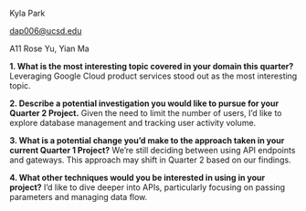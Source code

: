 Kyla Park

dap006@ucsd.edu

A11 Rose Yu, Yian Ma

**1. What is the most interesting topic covered in your domain this quarter?**
Leveraging Google Cloud product services stood out as the most interesting topic.

**2. Describe a potential investigation you would like to pursue for your Quarter 2 Project.**
Given the need to limit the number of users, I’d like to explore database management and tracking user activity volume.

**3. What is a potential change you’d make to the approach taken in your current Quarter 1 Project?**
We’re still deciding between using API endpoints and gateways. This approach may shift in Quarter 2 based on our findings.

**4. What other techniques would you be interested in using in your project?**
I’d like to dive deeper into APIs, particularly focusing on passing parameters and managing data flow.

